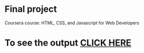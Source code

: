 
# Final project

Coursera course: HTML, CSS, and Javascript for Web Developers

# To see the output [CLICK HERE](flipexe.github.io)